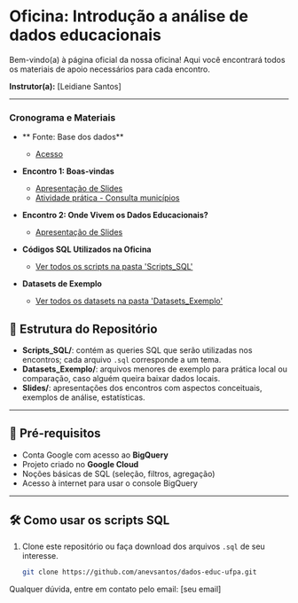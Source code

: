 # Oficina: Introdução a análise de dados educacionais

Bem-vindo(a) à página oficial da nossa oficina! Aqui você encontrará todos os materiais de apoio necessários para cada encontro.

**Instrutor(a):** [Leidiane Santos]

---

### Cronograma e Materiais
* ** Fonte: Base dos dados**
    * [Acesso](https://basedosdados.org/)    

* **Encontro 1: Boas-vindas**
    * [Apresentação de Slides]()
    * [Atividade prática - Consulta municípios](cod_municipio_pa)

* **Encontro 2: Onde Vivem os Dados Educacionais?**
    * [Apresentação de Slides](link-para-o-arquivo)

* **Códigos SQL Utilizados na Oficina**
    * [Ver todos os scripts na pasta 'Scripts_SQL'](link-para-a-pasta)

* **Datasets de Exemplo**
    * [Ver todos os datasets na pasta 'Datasets_Exemplo'](link-para-a-pasta)

## 📂 Estrutura do Repositório

- **Scripts_SQL/**: contém as queries SQL que serão utilizadas nos encontros; cada arquivo `.sql` corresponde a um tema.  
- **Datasets_Exemplo/**: arquivos menores de exemplo para prática local ou comparação, caso alguém queira baixar dados locais.  
- **Slides/**: apresentações dos encontros com aspectos conceituais, exemplos de análise, estatísticas.  

---

## 🔧 Pré-requisitos

- Conta Google com acesso ao **BigQuery**  
- Projeto criado no **Google Cloud**  
- Noções básicas de SQL (seleção, filtros, agregação)  
- Acesso à internet para usar o console BigQuery  

---

## 🛠️ Como usar os scripts SQL

1. Clone este repositório ou faça download dos arquivos `.sql` de seu interesse.  
   ```bash
   git clone https://github.com/anevsantos/dados-educ-ufpa.git


Qualquer dúvida, entre em contato pelo email: [seu email]
